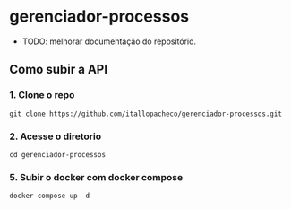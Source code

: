 ﻿# gerenciador-processos
 - TODO: melhorar documentação do repositório.

## Como subir a API

### 1. Clone o repo
    
    git clone https://github.com/itallopacheco/gerenciador-processos.git

### 2. Acesse o diretorio
    cd gerenciador-processos

### 5. Subir o docker com docker compose
    docker compose up -d
